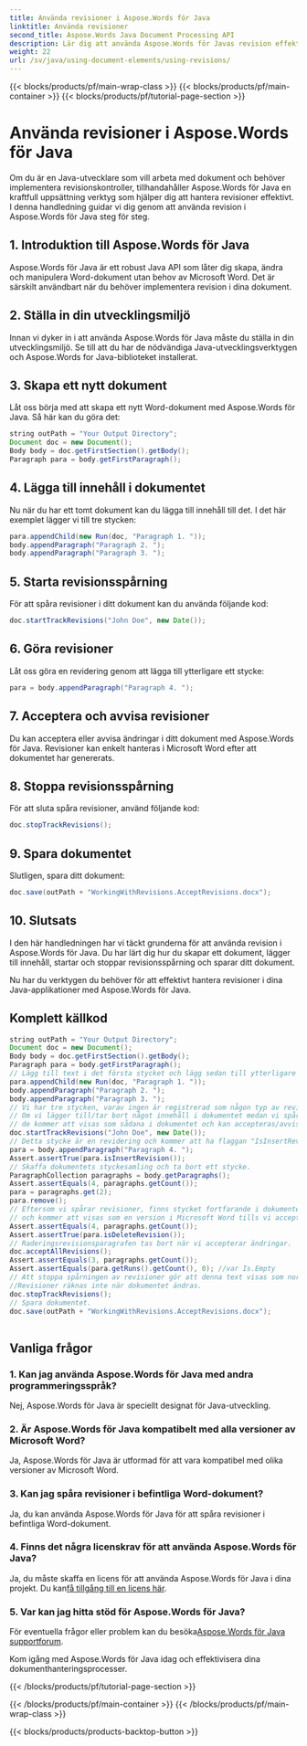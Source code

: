 ```yaml
---
title: Använda revisioner i Aspose.Words för Java
linktitle: Använda revisioner
second_title: Aspose.Words Java Document Processing API
description: Lär dig att använda Aspose.Words för Javas revision effektivt. Steg-för-steg-guide för utvecklare. Optimera din dokumenthantering.
weight: 22
url: /sv/java/using-document-elements/using-revisions/
---
```


{{< blocks/products/pf/main-wrap-class >}}
{{< blocks/products/pf/main-container >}}
{{< blocks/products/pf/tutorial-page-section >}}

# Använda revisioner i Aspose.Words för Java


Om du är en Java-utvecklare som vill arbeta med dokument och behöver implementera revisionskontroller, tillhandahåller Aspose.Words för Java en kraftfull uppsättning verktyg som hjälper dig att hantera revisioner effektivt. I denna handledning guidar vi dig genom att använda revision i Aspose.Words för Java steg för steg. 

## 1. Introduktion till Aspose.Words för Java

Aspose.Words för Java är ett robust Java API som låter dig skapa, ändra och manipulera Word-dokument utan behov av Microsoft Word. Det är särskilt användbart när du behöver implementera revision i dina dokument.

## 2. Ställa in din utvecklingsmiljö

Innan vi dyker in i att använda Aspose.Words för Java måste du ställa in din utvecklingsmiljö. Se till att du har de nödvändiga Java-utvecklingsverktygen och Aspose.Words for Java-biblioteket installerat.

## 3. Skapa ett nytt dokument

Låt oss börja med att skapa ett nytt Word-dokument med Aspose.Words för Java. Så här kan du göra det:

```java
string outPath = "Your Output Directory";
Document doc = new Document();
Body body = doc.getFirstSection().getBody();
Paragraph para = body.getFirstParagraph();
```

## 4. Lägga till innehåll i dokumentet

Nu när du har ett tomt dokument kan du lägga till innehåll till det. I det här exemplet lägger vi till tre stycken:

```java
para.appendChild(new Run(doc, "Paragraph 1. "));
body.appendParagraph("Paragraph 2. ");
body.appendParagraph("Paragraph 3. ");
```

## 5. Starta revisionsspårning

För att spåra revisioner i ditt dokument kan du använda följande kod:

```java
doc.startTrackRevisions("John Doe", new Date());
```

## 6. Göra revisioner

Låt oss göra en revidering genom att lägga till ytterligare ett stycke:

```java
para = body.appendParagraph("Paragraph 4. ");
```

## 7. Acceptera och avvisa revisioner

Du kan acceptera eller avvisa ändringar i ditt dokument med Aspose.Words för Java. Revisioner kan enkelt hanteras i Microsoft Word efter att dokumentet har genererats.

## 8. Stoppa revisionsspårning

För att sluta spåra revisioner, använd följande kod:

```java
doc.stopTrackRevisions();
```

## 9. Spara dokumentet

Slutligen, spara ditt dokument:

```java
doc.save(outPath + "WorkingWithRevisions.AcceptRevisions.docx");
```

## 10. Slutsats

I den här handledningen har vi täckt grunderna för att använda revision i Aspose.Words för Java. Du har lärt dig hur du skapar ett dokument, lägger till innehåll, startar och stoppar revisionsspårning och sparar ditt dokument.

Nu har du verktygen du behöver för att effektivt hantera revisioner i dina Java-applikationer med Aspose.Words för Java.

## Komplett källkod
```java
string outPath = "Your Output Directory";
Document doc = new Document();
Body body = doc.getFirstSection().getBody();
Paragraph para = body.getFirstParagraph();
// Lägg till text i det första stycket och lägg sedan till ytterligare två stycken.
para.appendChild(new Run(doc, "Paragraph 1. "));
body.appendParagraph("Paragraph 2. ");
body.appendParagraph("Paragraph 3. ");
// Vi har tre stycken, varav ingen är registrerad som någon typ av revision
// Om vi lägger till/tar bort något innehåll i dokumentet medan vi spårar revisioner,
// de kommer att visas som sådana i dokumentet och kan accepteras/avvisas.
doc.startTrackRevisions("John Doe", new Date());
// Detta stycke är en revidering och kommer att ha flaggan "IsInsertRevision" inställd.
para = body.appendParagraph("Paragraph 4. ");
Assert.assertTrue(para.isInsertRevision());
// Skaffa dokumentets styckesamling och ta bort ett stycke.
ParagraphCollection paragraphs = body.getParagraphs();
Assert.assertEquals(4, paragraphs.getCount());
para = paragraphs.get(2);
para.remove();
// Eftersom vi spårar revisioner, finns stycket fortfarande i dokumentet, kommer att ha "IsDeleteRevision" inställt
// och kommer att visas som en version i Microsoft Word tills vi accepterar eller avvisar alla versioner.
Assert.assertEquals(4, paragraphs.getCount());
Assert.assertTrue(para.isDeleteRevision());
// Raderingsrevisionsparagrafen tas bort när vi accepterar ändringar.
doc.acceptAllRevisions();
Assert.assertEquals(3, paragraphs.getCount());
Assert.assertEquals(para.getRuns().getCount(), 0); //var Is.Empty
// Att stoppa spårningen av revisioner gör att denna text visas som normal text.
//Revisioner räknas inte när dokumentet ändras.
doc.stopTrackRevisions();
// Spara dokumentet.
doc.save(outPath + "WorkingWithRevisions.AcceptRevisions.docx");
  
```

## Vanliga frågor

### 1. Kan jag använda Aspose.Words för Java med andra programmeringsspråk?

Nej, Aspose.Words för Java är speciellt designat för Java-utveckling.

### 2. Är Aspose.Words för Java kompatibelt med alla versioner av Microsoft Word?

Ja, Aspose.Words för Java är utformad för att vara kompatibel med olika versioner av Microsoft Word.

### 3. Kan jag spåra revisioner i befintliga Word-dokument?

Ja, du kan använda Aspose.Words för Java för att spåra revisioner i befintliga Word-dokument.

### 4. Finns det några licenskrav för att använda Aspose.Words för Java?

 Ja, du måste skaffa en licens för att använda Aspose.Words för Java i dina projekt. Du kan[få tillgång till en licens här](https://purchase.aspose.com/buy).

### 5. Var kan jag hitta stöd för Aspose.Words för Java?

 För eventuella frågor eller problem kan du besöka[Aspose.Words för Java supportforum](https://forum.aspose.com/).

Kom igång med Aspose.Words för Java idag och effektivisera dina dokumenthanteringsprocesser.

{{< /blocks/products/pf/tutorial-page-section >}}

{{< /blocks/products/pf/main-container >}}
{{< /blocks/products/pf/main-wrap-class >}}

{{< blocks/products/products-backtop-button >}}
